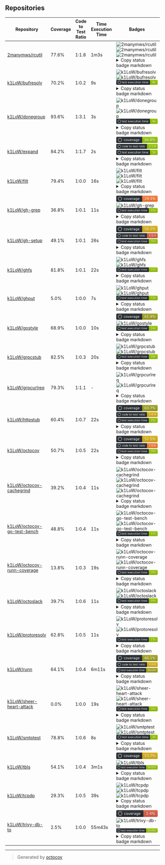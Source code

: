 ## Repositories

| Repository | Coverage | Code to Test Ratio | Time Execution Time | Badges |
| --- | --- | --- | --- | --- |
| [2manymws/rcutil](https://github.com/2manymws/rcutil) | 77.6% | 1:1.8 | 1m3s | ![2manymws/rcutil](https://raw.githubusercontent.com/k1LoW/octocovs/main/badges/2manymws/rcutil/coverage.svg) ![2manymws/rcutil](https://raw.githubusercontent.com/k1LoW/octocovs/main/badges/2manymws/rcutil/ratio.svg) ![2manymws/rcutil](https://raw.githubusercontent.com/k1LoW/octocovs/main/badges/2manymws/rcutil/time.svg) <details><summary>Copy status badge markdown</summary>```![Coverage](https://raw.githubusercontent.com/k1LoW/octocovs/main/badges/2manymws/rcutil/coverage.svg)```<br>```![Code to Test Ratio](https://raw.githubusercontent.com/k1LoW/octocovs/main/badges/2manymws/rcutil/ratio.svg)```<br>```![Test Execution Time](https://raw.githubusercontent.com/k1LoW/octocovs/main/badges/2manymws/rcutil/time.svg)```</details> |
| [k1LoW/bufresolv](https://github.com/k1LoW/bufresolv) | 70.2% | 1:0.2 | 9s | ![k1LoW/bufresolv](https://raw.githubusercontent.com/k1LoW/octocovs/main/badges/k1LoW/bufresolv/coverage.svg) ![k1LoW/bufresolv](https://raw.githubusercontent.com/k1LoW/octocovs/main/badges/k1LoW/bufresolv/ratio.svg) ![k1LoW/bufresolv](https://raw.githubusercontent.com/k1LoW/octocovs/main/badges/k1LoW/bufresolv/time.svg) <details><summary>Copy status badge markdown</summary>```![Coverage](https://raw.githubusercontent.com/k1LoW/octocovs/main/badges/k1LoW/bufresolv/coverage.svg)```<br>```![Code to Test Ratio](https://raw.githubusercontent.com/k1LoW/octocovs/main/badges/k1LoW/bufresolv/ratio.svg)```<br>```![Test Execution Time](https://raw.githubusercontent.com/k1LoW/octocovs/main/badges/k1LoW/bufresolv/time.svg)```</details> |
| [k1LoW/donegroup](https://github.com/k1LoW/donegroup) | 93.6% | 1:3.1 | 3s | ![k1LoW/donegroup](https://raw.githubusercontent.com/k1LoW/octocovs/main/badges/k1LoW/donegroup/coverage.svg) ![k1LoW/donegroup](https://raw.githubusercontent.com/k1LoW/octocovs/main/badges/k1LoW/donegroup/ratio.svg) ![k1LoW/donegroup](https://raw.githubusercontent.com/k1LoW/octocovs/main/badges/k1LoW/donegroup/time.svg) <details><summary>Copy status badge markdown</summary>```![Coverage](https://raw.githubusercontent.com/k1LoW/octocovs/main/badges/k1LoW/donegroup/coverage.svg)```<br>```![Code to Test Ratio](https://raw.githubusercontent.com/k1LoW/octocovs/main/badges/k1LoW/donegroup/ratio.svg)```<br>```![Test Execution Time](https://raw.githubusercontent.com/k1LoW/octocovs/main/badges/k1LoW/donegroup/time.svg)```</details> |
| [k1LoW/expand](https://github.com/k1LoW/expand) | 84.2% | 1:1.7 | 2s | ![k1LoW/expand](https://raw.githubusercontent.com/k1LoW/octocovs/main/badges/k1LoW/expand/coverage.svg) ![k1LoW/expand](https://raw.githubusercontent.com/k1LoW/octocovs/main/badges/k1LoW/expand/ratio.svg) ![k1LoW/expand](https://raw.githubusercontent.com/k1LoW/octocovs/main/badges/k1LoW/expand/time.svg) <details><summary>Copy status badge markdown</summary>```![Coverage](https://raw.githubusercontent.com/k1LoW/octocovs/main/badges/k1LoW/expand/coverage.svg)```<br>```![Code to Test Ratio](https://raw.githubusercontent.com/k1LoW/octocovs/main/badges/k1LoW/expand/ratio.svg)```<br>```![Test Execution Time](https://raw.githubusercontent.com/k1LoW/octocovs/main/badges/k1LoW/expand/time.svg)```</details> |
| [k1LoW/filt](https://github.com/k1LoW/filt) | 79.4% | 1:0.0 | 16s | ![k1LoW/filt](https://raw.githubusercontent.com/k1LoW/octocovs/main/badges/k1LoW/filt/coverage.svg) ![k1LoW/filt](https://raw.githubusercontent.com/k1LoW/octocovs/main/badges/k1LoW/filt/ratio.svg) ![k1LoW/filt](https://raw.githubusercontent.com/k1LoW/octocovs/main/badges/k1LoW/filt/time.svg) <details><summary>Copy status badge markdown</summary>```![Coverage](https://raw.githubusercontent.com/k1LoW/octocovs/main/badges/k1LoW/filt/coverage.svg)```<br>```![Code to Test Ratio](https://raw.githubusercontent.com/k1LoW/octocovs/main/badges/k1LoW/filt/ratio.svg)```<br>```![Test Execution Time](https://raw.githubusercontent.com/k1LoW/octocovs/main/badges/k1LoW/filt/time.svg)```</details> |
| [k1LoW/gh-grep](https://github.com/k1LoW/gh-grep) | 36.8% | 1:0.1 | 11s | ![k1LoW/gh-grep](https://raw.githubusercontent.com/k1LoW/octocovs/main/badges/k1LoW/gh-grep/coverage.svg) ![k1LoW/gh-grep](https://raw.githubusercontent.com/k1LoW/octocovs/main/badges/k1LoW/gh-grep/ratio.svg) ![k1LoW/gh-grep](https://raw.githubusercontent.com/k1LoW/octocovs/main/badges/k1LoW/gh-grep/time.svg) <details><summary>Copy status badge markdown</summary>```![Coverage](https://raw.githubusercontent.com/k1LoW/octocovs/main/badges/k1LoW/gh-grep/coverage.svg)```<br>```![Code to Test Ratio](https://raw.githubusercontent.com/k1LoW/octocovs/main/badges/k1LoW/gh-grep/ratio.svg)```<br>```![Test Execution Time](https://raw.githubusercontent.com/k1LoW/octocovs/main/badges/k1LoW/gh-grep/time.svg)```</details> |
| [k1LoW/gh-setup](https://github.com/k1LoW/gh-setup) | 49.1% | 1:0.1 | 26s | ![k1LoW/gh-setup](https://raw.githubusercontent.com/k1LoW/octocovs/main/badges/k1LoW/gh-setup/coverage.svg) ![k1LoW/gh-setup](https://raw.githubusercontent.com/k1LoW/octocovs/main/badges/k1LoW/gh-setup/ratio.svg) ![k1LoW/gh-setup](https://raw.githubusercontent.com/k1LoW/octocovs/main/badges/k1LoW/gh-setup/time.svg) <details><summary>Copy status badge markdown</summary>```![Coverage](https://raw.githubusercontent.com/k1LoW/octocovs/main/badges/k1LoW/gh-setup/coverage.svg)```<br>```![Code to Test Ratio](https://raw.githubusercontent.com/k1LoW/octocovs/main/badges/k1LoW/gh-setup/ratio.svg)```<br>```![Test Execution Time](https://raw.githubusercontent.com/k1LoW/octocovs/main/badges/k1LoW/gh-setup/time.svg)```</details> |
| [k1LoW/ghfs](https://github.com/k1LoW/ghfs) | 81.8% | 1:0.1 | 22s | ![k1LoW/ghfs](https://raw.githubusercontent.com/k1LoW/octocovs/main/badges/k1LoW/ghfs/coverage.svg) ![k1LoW/ghfs](https://raw.githubusercontent.com/k1LoW/octocovs/main/badges/k1LoW/ghfs/ratio.svg) ![k1LoW/ghfs](https://raw.githubusercontent.com/k1LoW/octocovs/main/badges/k1LoW/ghfs/time.svg) <details><summary>Copy status badge markdown</summary>```![Coverage](https://raw.githubusercontent.com/k1LoW/octocovs/main/badges/k1LoW/ghfs/coverage.svg)```<br>```![Code to Test Ratio](https://raw.githubusercontent.com/k1LoW/octocovs/main/badges/k1LoW/ghfs/ratio.svg)```<br>```![Test Execution Time](https://raw.githubusercontent.com/k1LoW/octocovs/main/badges/k1LoW/ghfs/time.svg)```</details> |
| [k1LoW/ghput](https://github.com/k1LoW/ghput) | 5.0% | 1:0.0 | 7s | ![k1LoW/ghput](https://raw.githubusercontent.com/k1LoW/octocovs/main/badges/k1LoW/ghput/coverage.svg) ![k1LoW/ghput](https://raw.githubusercontent.com/k1LoW/octocovs/main/badges/k1LoW/ghput/ratio.svg) ![k1LoW/ghput](https://raw.githubusercontent.com/k1LoW/octocovs/main/badges/k1LoW/ghput/time.svg) <details><summary>Copy status badge markdown</summary>```![Coverage](https://raw.githubusercontent.com/k1LoW/octocovs/main/badges/k1LoW/ghput/coverage.svg)```<br>```![Code to Test Ratio](https://raw.githubusercontent.com/k1LoW/octocovs/main/badges/k1LoW/ghput/ratio.svg)```<br>```![Test Execution Time](https://raw.githubusercontent.com/k1LoW/octocovs/main/badges/k1LoW/ghput/time.svg)```</details> |
| [k1LoW/gostyle](https://github.com/k1LoW/gostyle) | 68.9% | 1:0.0 | 10s | ![k1LoW/gostyle](https://raw.githubusercontent.com/k1LoW/octocovs/main/badges/k1LoW/gostyle/coverage.svg) ![k1LoW/gostyle](https://raw.githubusercontent.com/k1LoW/octocovs/main/badges/k1LoW/gostyle/ratio.svg) ![k1LoW/gostyle](https://raw.githubusercontent.com/k1LoW/octocovs/main/badges/k1LoW/gostyle/time.svg) <details><summary>Copy status badge markdown</summary>```![Coverage](https://raw.githubusercontent.com/k1LoW/octocovs/main/badges/k1LoW/gostyle/coverage.svg)```<br>```![Code to Test Ratio](https://raw.githubusercontent.com/k1LoW/octocovs/main/badges/k1LoW/gostyle/ratio.svg)```<br>```![Test Execution Time](https://raw.githubusercontent.com/k1LoW/octocovs/main/badges/k1LoW/gostyle/time.svg)```</details> |
| [k1LoW/grpcstub](https://github.com/k1LoW/grpcstub) | 82.5% | 1:0.3 | 20s | ![k1LoW/grpcstub](https://raw.githubusercontent.com/k1LoW/octocovs/main/badges/k1LoW/grpcstub/coverage.svg) ![k1LoW/grpcstub](https://raw.githubusercontent.com/k1LoW/octocovs/main/badges/k1LoW/grpcstub/ratio.svg) ![k1LoW/grpcstub](https://raw.githubusercontent.com/k1LoW/octocovs/main/badges/k1LoW/grpcstub/time.svg) <details><summary>Copy status badge markdown</summary>```![Coverage](https://raw.githubusercontent.com/k1LoW/octocovs/main/badges/k1LoW/grpcstub/coverage.svg)```<br>```![Code to Test Ratio](https://raw.githubusercontent.com/k1LoW/octocovs/main/badges/k1LoW/grpcstub/ratio.svg)```<br>```![Test Execution Time](https://raw.githubusercontent.com/k1LoW/octocovs/main/badges/k1LoW/grpcstub/time.svg)```</details> |
| [k1LoW/grpcurlreq](https://github.com/k1LoW/grpcurlreq) | 79.3% | 1:1.1 | - | ![k1LoW/grpcurlreq](https://raw.githubusercontent.com/k1LoW/octocovs/main/badges/k1LoW/grpcurlreq/coverage.svg) ![k1LoW/grpcurlreq](https://raw.githubusercontent.com/k1LoW/octocovs/main/badges/k1LoW/grpcurlreq/ratio.svg) <details><summary>Copy status badge markdown</summary>```![Coverage](https://raw.githubusercontent.com/k1LoW/octocovs/main/badges/k1LoW/grpcurlreq/coverage.svg)```<br>```![Code to Test Ratio](https://raw.githubusercontent.com/k1LoW/octocovs/main/badges/k1LoW/grpcurlreq/ratio.svg)```</details> |
| [k1LoW/httpstub](https://github.com/k1LoW/httpstub) | 60.4% | 1:0.7 | 22s | ![k1LoW/httpstub](https://raw.githubusercontent.com/k1LoW/octocovs/main/badges/k1LoW/httpstub/coverage.svg) ![k1LoW/httpstub](https://raw.githubusercontent.com/k1LoW/octocovs/main/badges/k1LoW/httpstub/ratio.svg) ![k1LoW/httpstub](https://raw.githubusercontent.com/k1LoW/octocovs/main/badges/k1LoW/httpstub/time.svg) <details><summary>Copy status badge markdown</summary>```![Coverage](https://raw.githubusercontent.com/k1LoW/octocovs/main/badges/k1LoW/httpstub/coverage.svg)```<br>```![Code to Test Ratio](https://raw.githubusercontent.com/k1LoW/octocovs/main/badges/k1LoW/httpstub/ratio.svg)```<br>```![Test Execution Time](https://raw.githubusercontent.com/k1LoW/octocovs/main/badges/k1LoW/httpstub/time.svg)```</details> |
| [k1LoW/octocov](https://github.com/k1LoW/octocov) | 50.7% | 1:0.5 | 22s | ![k1LoW/octocov](https://raw.githubusercontent.com/k1LoW/octocovs/main/badges/k1LoW/octocov/coverage.svg) ![k1LoW/octocov](https://raw.githubusercontent.com/k1LoW/octocovs/main/badges/k1LoW/octocov/ratio.svg) ![k1LoW/octocov](https://raw.githubusercontent.com/k1LoW/octocovs/main/badges/k1LoW/octocov/time.svg) <details><summary>Copy status badge markdown</summary>```![Coverage](https://raw.githubusercontent.com/k1LoW/octocovs/main/badges/k1LoW/octocov/coverage.svg)```<br>```![Code to Test Ratio](https://raw.githubusercontent.com/k1LoW/octocovs/main/badges/k1LoW/octocov/ratio.svg)```<br>```![Test Execution Time](https://raw.githubusercontent.com/k1LoW/octocovs/main/badges/k1LoW/octocov/time.svg)```</details> |
| [k1LoW/octocov-cachegrind](https://github.com/k1LoW/octocov-cachegrind) | 39.2% | 1:0.4 | 11s | ![k1LoW/octocov-cachegrind](https://raw.githubusercontent.com/k1LoW/octocovs/main/badges/k1LoW/octocov-cachegrind/coverage.svg) ![k1LoW/octocov-cachegrind](https://raw.githubusercontent.com/k1LoW/octocovs/main/badges/k1LoW/octocov-cachegrind/ratio.svg) ![k1LoW/octocov-cachegrind](https://raw.githubusercontent.com/k1LoW/octocovs/main/badges/k1LoW/octocov-cachegrind/time.svg) <details><summary>Copy status badge markdown</summary>```![Coverage](https://raw.githubusercontent.com/k1LoW/octocovs/main/badges/k1LoW/octocov-cachegrind/coverage.svg)```<br>```![Code to Test Ratio](https://raw.githubusercontent.com/k1LoW/octocovs/main/badges/k1LoW/octocov-cachegrind/ratio.svg)```<br>```![Test Execution Time](https://raw.githubusercontent.com/k1LoW/octocovs/main/badges/k1LoW/octocov-cachegrind/time.svg)```</details> |
| [k1LoW/octocov-go-test-bench](https://github.com/k1LoW/octocov-go-test-bench) | 48.8% | 1:0.4 | 11s | ![k1LoW/octocov-go-test-bench](https://raw.githubusercontent.com/k1LoW/octocovs/main/badges/k1LoW/octocov-go-test-bench/coverage.svg) ![k1LoW/octocov-go-test-bench](https://raw.githubusercontent.com/k1LoW/octocovs/main/badges/k1LoW/octocov-go-test-bench/ratio.svg) ![k1LoW/octocov-go-test-bench](https://raw.githubusercontent.com/k1LoW/octocovs/main/badges/k1LoW/octocov-go-test-bench/time.svg) <details><summary>Copy status badge markdown</summary>```![Coverage](https://raw.githubusercontent.com/k1LoW/octocovs/main/badges/k1LoW/octocov-go-test-bench/coverage.svg)```<br>```![Code to Test Ratio](https://raw.githubusercontent.com/k1LoW/octocovs/main/badges/k1LoW/octocov-go-test-bench/ratio.svg)```<br>```![Test Execution Time](https://raw.githubusercontent.com/k1LoW/octocovs/main/badges/k1LoW/octocov-go-test-bench/time.svg)```</details> |
| [k1LoW/octocov-runn-coverage](https://github.com/k1LoW/octocov-runn-coverage) | 13.8% | 1:0.3 | 19s | ![k1LoW/octocov-runn-coverage](https://raw.githubusercontent.com/k1LoW/octocovs/main/badges/k1LoW/octocov-runn-coverage/coverage.svg) ![k1LoW/octocov-runn-coverage](https://raw.githubusercontent.com/k1LoW/octocovs/main/badges/k1LoW/octocov-runn-coverage/ratio.svg) ![k1LoW/octocov-runn-coverage](https://raw.githubusercontent.com/k1LoW/octocovs/main/badges/k1LoW/octocov-runn-coverage/time.svg) <details><summary>Copy status badge markdown</summary>```![Coverage](https://raw.githubusercontent.com/k1LoW/octocovs/main/badges/k1LoW/octocov-runn-coverage/coverage.svg)```<br>```![Code to Test Ratio](https://raw.githubusercontent.com/k1LoW/octocovs/main/badges/k1LoW/octocov-runn-coverage/ratio.svg)```<br>```![Test Execution Time](https://raw.githubusercontent.com/k1LoW/octocovs/main/badges/k1LoW/octocov-runn-coverage/time.svg)```</details> |
| [k1LoW/octoslack](https://github.com/k1LoW/octoslack) | 39.7% | 1:0.6 | 11s | ![k1LoW/octoslack](https://raw.githubusercontent.com/k1LoW/octocovs/main/badges/k1LoW/octoslack/coverage.svg) ![k1LoW/octoslack](https://raw.githubusercontent.com/k1LoW/octocovs/main/badges/k1LoW/octoslack/ratio.svg) ![k1LoW/octoslack](https://raw.githubusercontent.com/k1LoW/octocovs/main/badges/k1LoW/octoslack/time.svg) <details><summary>Copy status badge markdown</summary>```![Coverage](https://raw.githubusercontent.com/k1LoW/octocovs/main/badges/k1LoW/octoslack/coverage.svg)```<br>```![Code to Test Ratio](https://raw.githubusercontent.com/k1LoW/octocovs/main/badges/k1LoW/octoslack/ratio.svg)```<br>```![Test Execution Time](https://raw.githubusercontent.com/k1LoW/octocovs/main/badges/k1LoW/octoslack/time.svg)```</details> |
| [k1LoW/protoresolv](https://github.com/k1LoW/protoresolv) | 62.8% | 1:0.5 | 11s | ![k1LoW/protoresolv](https://raw.githubusercontent.com/k1LoW/octocovs/main/badges/k1LoW/protoresolv/coverage.svg) ![k1LoW/protoresolv](https://raw.githubusercontent.com/k1LoW/octocovs/main/badges/k1LoW/protoresolv/ratio.svg) ![k1LoW/protoresolv](https://raw.githubusercontent.com/k1LoW/octocovs/main/badges/k1LoW/protoresolv/time.svg) <details><summary>Copy status badge markdown</summary>```![Coverage](https://raw.githubusercontent.com/k1LoW/octocovs/main/badges/k1LoW/protoresolv/coverage.svg)```<br>```![Code to Test Ratio](https://raw.githubusercontent.com/k1LoW/octocovs/main/badges/k1LoW/protoresolv/ratio.svg)```<br>```![Test Execution Time](https://raw.githubusercontent.com/k1LoW/octocovs/main/badges/k1LoW/protoresolv/time.svg)```</details> |
| [k1LoW/runn](https://github.com/k1LoW/runn) | 64.1% | 1:0.4 | 6m11s | ![k1LoW/runn](https://raw.githubusercontent.com/k1LoW/octocovs/main/badges/k1LoW/runn/coverage.svg) ![k1LoW/runn](https://raw.githubusercontent.com/k1LoW/octocovs/main/badges/k1LoW/runn/ratio.svg) ![k1LoW/runn](https://raw.githubusercontent.com/k1LoW/octocovs/main/badges/k1LoW/runn/time.svg) <details><summary>Copy status badge markdown</summary>```![Coverage](https://raw.githubusercontent.com/k1LoW/octocovs/main/badges/k1LoW/runn/coverage.svg)```<br>```![Code to Test Ratio](https://raw.githubusercontent.com/k1LoW/octocovs/main/badges/k1LoW/runn/ratio.svg)```<br>```![Test Execution Time](https://raw.githubusercontent.com/k1LoW/octocovs/main/badges/k1LoW/runn/time.svg)```</details> |
| [k1LoW/sheer-heart-attack](https://github.com/k1LoW/sheer-heart-attack) | 0.0% | 1:0.0 | 19s | ![k1LoW/sheer-heart-attack](https://raw.githubusercontent.com/k1LoW/octocovs/main/badges/k1LoW/sheer-heart-attack/coverage.svg) ![k1LoW/sheer-heart-attack](https://raw.githubusercontent.com/k1LoW/octocovs/main/badges/k1LoW/sheer-heart-attack/ratio.svg) ![k1LoW/sheer-heart-attack](https://raw.githubusercontent.com/k1LoW/octocovs/main/badges/k1LoW/sheer-heart-attack/time.svg) <details><summary>Copy status badge markdown</summary>```![Coverage](https://raw.githubusercontent.com/k1LoW/octocovs/main/badges/k1LoW/sheer-heart-attack/coverage.svg)```<br>```![Code to Test Ratio](https://raw.githubusercontent.com/k1LoW/octocovs/main/badges/k1LoW/sheer-heart-attack/ratio.svg)```<br>```![Test Execution Time](https://raw.githubusercontent.com/k1LoW/octocovs/main/badges/k1LoW/sheer-heart-attack/time.svg)```</details> |
| [k1LoW/smtptest](https://github.com/k1LoW/smtptest) | 78.8% | 1:0.6 | 8s | ![k1LoW/smtptest](https://raw.githubusercontent.com/k1LoW/octocovs/main/badges/k1LoW/smtptest/coverage.svg) ![k1LoW/smtptest](https://raw.githubusercontent.com/k1LoW/octocovs/main/badges/k1LoW/smtptest/ratio.svg) ![k1LoW/smtptest](https://raw.githubusercontent.com/k1LoW/octocovs/main/badges/k1LoW/smtptest/time.svg) <details><summary>Copy status badge markdown</summary>```![Coverage](https://raw.githubusercontent.com/k1LoW/octocovs/main/badges/k1LoW/smtptest/coverage.svg)```<br>```![Code to Test Ratio](https://raw.githubusercontent.com/k1LoW/octocovs/main/badges/k1LoW/smtptest/ratio.svg)```<br>```![Test Execution Time](https://raw.githubusercontent.com/k1LoW/octocovs/main/badges/k1LoW/smtptest/time.svg)```</details> |
| [k1LoW/tbls](https://github.com/k1LoW/tbls) | 54.1% | 1:0.4 | 3m1s | ![k1LoW/tbls](https://raw.githubusercontent.com/k1LoW/octocovs/main/badges/k1LoW/tbls/coverage.svg) ![k1LoW/tbls](https://raw.githubusercontent.com/k1LoW/octocovs/main/badges/k1LoW/tbls/ratio.svg) ![k1LoW/tbls](https://raw.githubusercontent.com/k1LoW/octocovs/main/badges/k1LoW/tbls/time.svg) <details><summary>Copy status badge markdown</summary>```![Coverage](https://raw.githubusercontent.com/k1LoW/octocovs/main/badges/k1LoW/tbls/coverage.svg)```<br>```![Code to Test Ratio](https://raw.githubusercontent.com/k1LoW/octocovs/main/badges/k1LoW/tbls/ratio.svg)```<br>```![Test Execution Time](https://raw.githubusercontent.com/k1LoW/octocovs/main/badges/k1LoW/tbls/time.svg)```</details> |
| [k1LoW/tcpdp](https://github.com/k1LoW/tcpdp) | 29.3% | 1:0.5 | 39s | ![k1LoW/tcpdp](https://raw.githubusercontent.com/k1LoW/octocovs/main/badges/k1LoW/tcpdp/coverage.svg) ![k1LoW/tcpdp](https://raw.githubusercontent.com/k1LoW/octocovs/main/badges/k1LoW/tcpdp/ratio.svg) ![k1LoW/tcpdp](https://raw.githubusercontent.com/k1LoW/octocovs/main/badges/k1LoW/tcpdp/time.svg) <details><summary>Copy status badge markdown</summary>```![Coverage](https://raw.githubusercontent.com/k1LoW/octocovs/main/badges/k1LoW/tcpdp/coverage.svg)```<br>```![Code to Test Ratio](https://raw.githubusercontent.com/k1LoW/octocovs/main/badges/k1LoW/tcpdp/ratio.svg)```<br>```![Test Execution Time](https://raw.githubusercontent.com/k1LoW/octocovs/main/badges/k1LoW/tcpdp/time.svg)```</details> |
| [k1LoW/trivy-db-to](https://github.com/k1LoW/trivy-db-to) | 2.5% | 1:0.0 | 55m43s | ![k1LoW/trivy-db-to](https://raw.githubusercontent.com/k1LoW/octocovs/main/badges/k1LoW/trivy-db-to/coverage.svg) ![k1LoW/trivy-db-to](https://raw.githubusercontent.com/k1LoW/octocovs/main/badges/k1LoW/trivy-db-to/ratio.svg) ![k1LoW/trivy-db-to](https://raw.githubusercontent.com/k1LoW/octocovs/main/badges/k1LoW/trivy-db-to/time.svg) <details><summary>Copy status badge markdown</summary>```![Coverage](https://raw.githubusercontent.com/k1LoW/octocovs/main/badges/k1LoW/trivy-db-to/coverage.svg)```<br>```![Code to Test Ratio](https://raw.githubusercontent.com/k1LoW/octocovs/main/badges/k1LoW/trivy-db-to/ratio.svg)```<br>```![Test Execution Time](https://raw.githubusercontent.com/k1LoW/octocovs/main/badges/k1LoW/trivy-db-to/time.svg)```</details> |

---

> Generated by [octocov](https://github.com/k1LoW/octocov)
